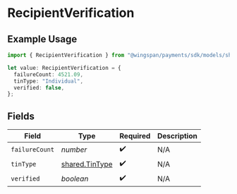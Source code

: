 # RecipientVerification

## Example Usage

```typescript
import { RecipientVerification } from "@wingspan/payments/sdk/models/shared";

let value: RecipientVerification = {
  failureCount: 4521.09,
  tinType: "Individual",
  verified: false,
};
```

## Fields

| Field                                                   | Type                                                    | Required                                                | Description                                             |
| ------------------------------------------------------- | ------------------------------------------------------- | ------------------------------------------------------- | ------------------------------------------------------- |
| `failureCount`                                          | *number*                                                | :heavy_check_mark:                                      | N/A                                                     |
| `tinType`                                               | [shared.TinType](../../../sdk/models/shared/tintype.md) | :heavy_check_mark:                                      | N/A                                                     |
| `verified`                                              | *boolean*                                               | :heavy_check_mark:                                      | N/A                                                     |